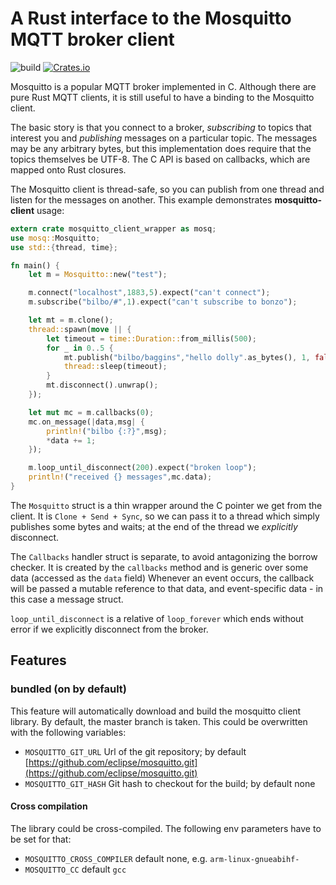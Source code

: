 # A Rust interface to the Mosquitto MQTT broker client

![build](https://github.com/ce-rust/mosquitto-client-wrapper/workflows/build/badge.svg)
[![Crates.io](https://img.shields.io/crates/v/mosquitto-client-wrapper)](https://docs.rs/crate/mosquitto-client-wrapper/*)

Mosquitto is a popular MQTT broker implemented in C. Although there are pure
Rust MQTT clients, it is still useful to have a binding to the Mosquitto client.

The basic story is that you connect to a broker, _subscribing_ to topics that
interest you and _publishing_ messages on a particular topic. The messages
may be any arbitrary bytes, but this implementation does require that the topics
themselves be UTF-8.  The C API is based on callbacks, which are mapped onto
Rust closures.

The Mosquitto client is thread-safe, so you can publish from one thread and listen
for the messages on another. This example demonstrates **mosquitto-client** usage:

```rust
extern crate mosquitto_client_wrapper as mosq;
use mosq::Mosquitto;
use std::{thread, time};

fn main() {
    let m = Mosquitto::new("test");

    m.connect("localhost",1883,5).expect("can't connect");
    m.subscribe("bilbo/#",1).expect("can't subscribe to bonzo");

    let mt = m.clone();
    thread::spawn(move || {
        let timeout = time::Duration::from_millis(500);
        for _ in 0..5 {
            mt.publish("bilbo/baggins","hello dolly".as_bytes(), 1, false).unwrap();
            thread::sleep(timeout);
        }
        mt.disconnect().unwrap();
    });

    let mut mc = m.callbacks(0);
    mc.on_message(|data,msg| {
        println!("bilbo {:?}",msg);
        *data += 1;
    });

    m.loop_until_disconnect(200).expect("broken loop");
    println!("received {} messages",mc.data);
}
```
The `Mosquitto` struct is a thin wrapper around the C pointer we get from the client.
It is `Clone + Send + Sync`, so we can pass it to a thread which simply publishes some
bytes and waits; at the end of the thread we _explicitly_ disconnect.

The ``Callbacks`` handler struct is separate, to avoid antagonizing the borrow checker.
It is created by the `callbacks` method and is generic over some data (accessed as the `data` field)
Whenever an event occurs, the callback will be passed a mutable reference to that data, and
event-specific data - in this case a message struct.

`loop_until_disconnect` is a relative of `loop_forever` which ends without error if we
explicitly disconnect from the broker.

## Features

### bundled (on by default)

This feature will automatically download and build the mosquitto client library.
By default, the master branch is taken. This could be overwritten with the following variables:

*  `MOSQUITTO_GIT_URL` Url of the git repository; by default [https://github.com/eclipse/mosquitto.git](https://github.com/eclipse/mosquitto.git)
*  `MOSQUITTO_GIT_HASH` Git hash to checkout for the build; by default none

#### Cross compilation

The library could be cross-compiled. The following env parameters have to be set for that:

*  `MOSQUITTO_CROSS_COMPILER` default none, e.g. `arm-linux-gnueabihf-`
*  `MOSQUITTO_CC` default `gcc`
